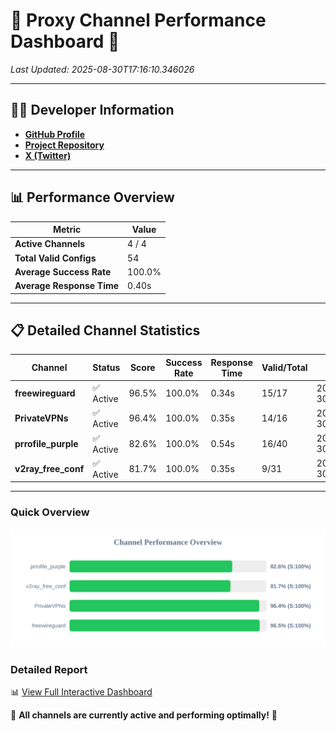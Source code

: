 # 🌟 Proxy Channel Performance Dashboard 🌟

_Last Updated: 2025-08-30T17:16:10.346026_

---

## 👩‍💻 Developer Information

- **[GitHub Profile](https://github.com/4n0nymou3)**  
- **[Project Repository](https://github.com/4n0nymou3/multi-proxy-config-fetcher)**  
- **[X (Twitter)](https://x.com/4n0nymou3)**  

---

## 📊 Performance Overview

| Metric                | Value       |
|-----------------------|-------------|
| **Active Channels**   | 4 / 4       |
| **Total Valid Configs** | 54          |
| **Average Success Rate** | 100.0%      |
| **Average Response Time** | 0.40s       |

---

## 📋 Detailed Channel Statistics

| Channel          | Status     | Score  | Success Rate | Response Time | Valid/Total | Last Success               |
|------------------|------------|--------|--------------|---------------|-------------|----------------------------|
| **freewireguard**  | ✅ Active  | 96.5%  | 100.0% | 0.34s         | 15/17       | 2025-08-30T17:16:10.344392 |
| **PrivateVPNs**  | ✅ Active  | 96.4%  | 100.0% | 0.35s         | 14/16       | 2025-08-30T17:16:09.977984 |
| **prrofile_purple**  | ✅ Active  | 82.6%  | 100.0% | 0.54s         | 16/40       | 2025-08-30T17:16:09.142816 |
| **v2ray_free_conf**  | ✅ Active  | 81.7%  | 100.0% | 0.35s         | 9/31       | 2025-08-30T17:16:09.596273 |

---

### Quick Overview
<div align="center">
  <a href="https://raw.githubusercontent.com/nullluser/NullRepo/refs/heads/main/assets/channel_stats_chart.svg">
    <img src="https://raw.githubusercontent.com/nullluser/NullRepo/refs/heads/main/assets/channel_stats_chart.svg" alt="Source Performance Statistics" width="800">
  </a>
</div>

### Detailed Report
📊 [View Full Interactive Dashboard](https://htmlpreview.github.io/?https://github.com/nullluser/NullRepo/blob/main/assets/performance_report.html)

🎉 **All channels are currently active and performing optimally!** 🎉
